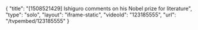 {
    "title": "[1508521429] Ishiguro comments on his Nobel prize for literature",
    "type": "solo",
    "layout": "iframe-static",
    "videoId": "123185555",
    "url": "\/tvpembed\/123185555"
}
